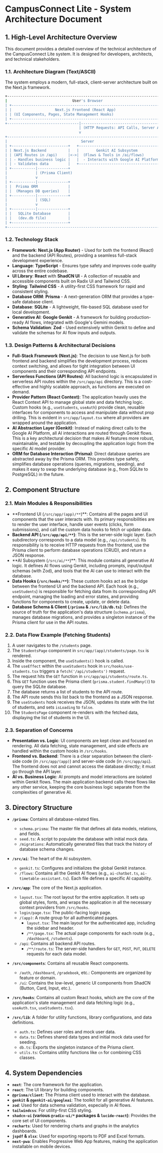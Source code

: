 # CampusConnect Lite - System Architecture Document

## 1. High-Level Architecture Overview

This document provides a detailed overview of the technical architecture of the CampusConnect Lite system. It is designed for developers, architects, and technical stakeholders.

### 1.1. Architecture Diagram (Text/ASCII)

The system employs a modern, full-stack, client-server architecture built on the Next.js framework.

```bash
+-------------------------------------------------------------------------+
|                              User's Browser                             |
| +---------------------------------------------------------------------+ |
| |                    Next.js Frontend (React App)                     | |
| | (UI Components, Pages, State Management Hooks)                      | |
| +---------------------------------------------------------------------+ |
+---------------------------------|-----------------------------------------+
                                  | (HTTP Requests: API Calls, Server Actions)
                                  v
+-------------------------------------------------------------------------+
|                                  Server                                   |
| +--------------------------+   +--------------------------------------+ |
| | Next.js Backend          |   |        Genkit AI Subsystem           | |
| | (API Routes in /api)     |<->|  (Flows & Tools in /ai/flows)        | |
| | - Handles business logic |   |  - Interacts with Google AI Platform | |
| | - Validates data         |   +--------------------------------------+ |
| +-----------|--------------+                                            |
|             | (Prisma Client)                                           |
|             v                                                           |
| +-----------|--------------+                                            |
| |  Prisma ORM              |                                            |
| |  (Manages DB queries)    |                                            |
| +-----------|--------------+                                            |
|             | (SQL)                                                     |
|             v                                                           |
| +-----------|--------------+                                            |
| |   SQLite Database        |                                            |
| |   (dev.db file)          |                                            |
| +--------------------------+                                            |
+-------------------------------------------------------------------------+
```

### 1.2. Technology Stack

- **Framework**: **Next.js (App Router)** - Used for both the frontend (React) and the backend (API Routes), providing a seamless full-stack development experience.
- **Language**: **TypeScript** - Ensures type safety and improves code quality across the entire codebase.
- **UI Library**: **React** with **ShadCN UI** - A collection of reusable and accessible components built on Radix UI and Tailwind CSS.
- **Styling**: **Tailwind CSS** - A utility-first CSS framework for rapid and consistent styling.
- **Database ORM**: **Prisma** - A next-generation ORM that provides a type-safe database client.
- **Database**: **SQLite** - A lightweight, file-based SQL database used for local development.
- **Generative AI**: **Google Genkit** - A framework for building production-ready AI flows, integrated with Google's Gemini models.
- **Schema Validation**: **Zod** - Used extensively within Genkit to define and validate the schemas for AI flow inputs and outputs.

### 1.3. Design Patterns & Architectural Decisions

- **Full-Stack Framework (Next.js)**: The decision to use Next.js for both frontend and backend simplifies the development process, reduces context switching, and allows for tight integration between UI components and their corresponding API endpoints.
- **Serverless Functions (API Routes)**: All backend logic is encapsulated in serverless API routes within the `/src/app/api` directory. This is a cost-effective and highly scalable approach, as functions are executed on demand.
- **Provider Pattern (React Context)**: The application heavily uses the React Context API to manage global state and data fetching logic. Custom hooks (e.g., `useStudents`, `useAuth`) provide clean, reusable interfaces for components to access and manipulate data without prop drilling. This is evident in `src/app/layout.tsx` where all providers are wrapped around the application.
- **AI Abstraction Layer (Genkit)**: Instead of making direct calls to the Google AI Platform, all AI interactions are routed through Genkit flows. This is a key architectural decision that makes AI features more robust, maintainable, and testable by decoupling the application logic from the specific AI model provider.
- **ORM for Database Interaction (Prisma)**: Direct database queries are abstracted away by the Prisma ORM. This provides type safety, simplifies database operations (queries, migrations, seeding), and makes it easy to swap the underlying database (e.g., from SQLite to PostgreSQL) in the future.

## 2. Component Structure

### 2.1. Main Modules & Responsibilities

- **Frontend UI (`/src/app/(app)/**`)\*\*: Contains all the pages and UI components that the user interacts with. Its primary responsibilities are to render the user interface, handle user events (clicks, form submissions), and call the custom data hooks to fetch or update data.
- **Backend API (`/src/app/api/**`)**: This is the server-side logic layer. Each subdirectory corresponds to a data model (e.g., `/api/students`). Its responsibility is to receive HTTP requests from the frontend, use the Prisma client to perform database operations (CRUD), and return a JSON response.
- **AI Subsystem (`/src/ai/**`)\*\*: This module contains all generative AI logic. It defines AI flows using Genkit, including prompts, input/output schemas (with Zod), and tools that the AI can use to interact with the database.
- **Data Hooks (`/src/hooks/**`)**: These custom hooks act as the bridge between the frontend UI and the backend API. Each hook (e.g., `useStudents`) is responsible for fetching data from its corresponding API endpoint, managing the loading and error states, and providing functions for components to create, update, or delete data.
- **Database Schema & Client (`/prisma` & `/src/lib/db.ts`)**: Defines the source of truth for the application's data structure (`schema.prisma`), manages database migrations, and provides a singleton instance of the Prisma client for use in the API routes.

### 2.2. Data Flow Example (Fetching Students)

1. A user navigates to the `/students` page.
2. The `StudentsPage` component in `src/app/(app)/students/page.tsx` is rendered.
3. Inside the component, the `useStudents()` hook is called.
4. The `useEffect` within the `useStudents` hook in `src/hooks/use-students.tsx` triggers a `fetch('/api/students')` request.
5. The request hits the `GET` function in `src/app/api/students/route.ts`.
6. This `GET` function uses the Prisma client (`prisma.student.findMany()`) to query the SQLite database.
7. The database returns a list of students to the API route.
8. The API route sends this list back to the frontend as a JSON response.
9. The `useStudents` hook receives the JSON, updates its state with the list of students, and sets `isLoading` to `false`.
10. The `StudentsPage` component re-renders with the fetched data, displaying the list of students in the UI.

### 2.3. Separation of Concerns

- **Presentation vs. Logic**: UI components are kept clean and focused on rendering. All data fetching, state management, and side effects are handled within the custom hooks in `/src/hooks`.
- **Frontend vs. Backend**: There is a clear separation between the client-side code (in `/src/app/(app)`) and server-side code (in `/src/app/api`). The frontend does not and cannot access the database directly; it must go through the API layer.
- **AI vs. Business Logic**: AI prompts and model interactions are isolated within Genkit flows. The main application backend calls these flows like any other service, keeping the core business logic separate from the complexities of generative AI.

## 3. Directory Structure

- **`/prisma`**: Contains all database-related files.

  - `schema.prisma`: The master file that defines all data models, relations, and fields.
  - `seed.ts`: A script to populate the database with initial mock data.
  - `/migrations`: Automatically generated files that track the history of database schema changes.

- **`/src/ai`**: The heart of the AI subsystem.

  - `genkit.ts`: Configures and initializes the global Genkit instance.
  - `/flows`: Contains all the Genkit AI flows (e.g., `ai-chatbot.ts`, `ai-timetable-assistant.ts`). Each file defines a specific AI capability.

- **`/src/app`**: The core of the Next.js application.

  - `layout.tsx`: The root layout for the entire application. It sets up global styles, fonts, and wraps the application in all the necessary context providers from `/src/hooks`.
  - `login/page.tsx`: The public-facing login page.
  - `/(app)`: A route group for all authenticated pages.
    - `layout.tsx`: The main layout for the authenticated app, including the sidebar and header.
    - `/**/page.tsx`: The actual page components for each route (e.g., `/dashboard`, `/students`).
  - `/api`: Contains all backend API routes.
    - `/**/route.ts`: The server-side handlers for `GET`, `POST`, `PUT`, `DELETE` requests for each data model.

- **`/src/components`**: Contains all reusable React components.

  - `/auth`, `/dashboard`, `/gradebook`, etc.: Components are organized by feature or domain.
  - `/ui`: Contains the low-level, generic UI components from ShadCN (Button, Card, Input, etc.).

- **`/src/hooks`**: Contains all custom React hooks, which are the core of the application's state management and data fetching logic (e.g., `useAuth.tsx`, `useStudents.tsx`).

- **`/src/lib`**: A folder for utility functions, library configurations, and data definitions.
  - `auth.ts`: Defines user roles and mock user data.
  - `data.ts`: Defines shared data types and initial mock data used for seeding.
  - `db.ts`: Exports the singleton instance of the Prisma client.
  - `utils.ts`: Contains utility functions like `cn` for combining CSS classes.

## 4. System Dependencies

- **`next`**: The core framework for the application.
- **`react`**: The UI library for building components.
- **`@prisma/client`**: The Prisma client used to interact with the database.
- **`genkit` & `@genkit-ai/googleai`**: The toolkit for all generative AI features.
- **`zod`**: Used for data schema validation, especially in AI flows.
- **`tailwindcss`**: For utility-first CSS styling.
- **`shadcn-ui` (various `@radix-ui/*` packages & `lucide-react`)**: Provides the core set of UI components.
- **`recharts`**: Used for rendering charts and graphs in the analytics dashboards.
- **`jspdf` & `xlsx`**: Used for exporting reports to PDF and Excel formats.
- **`next-pwa`**: Enables Progressive Web App features, making the application installable on mobile devices.
